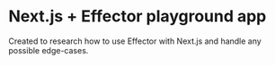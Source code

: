 # Next.js + Effector playground app

Created to research how to use Effector with Next.js and handle any possible edge-cases.

